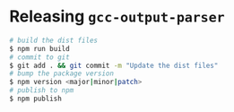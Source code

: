 # Releasing `gcc-output-parser`

```bash
# build the dist files
$ npm run build
# commit to git
$ git add . && git commit -m "Update the dist files"
# bump the package version
$ npm version <major|minor|patch>
# publish to npm
$ npm publish
```